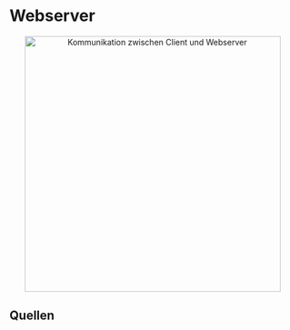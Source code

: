 # Webserver

<p align="center">
	<img src="https://blog.botfrei.de/wp-content/uploads/2013/01/6_Abbildung-2-3-1.jpg" alt="Kommunikation zwischen Client und Webserver" width="450">
</p>

## Quellen
